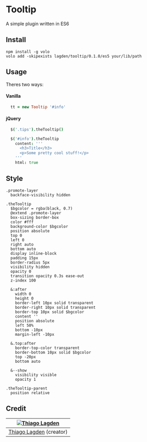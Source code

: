 Tooltip
=======

A simple plugin written in ES6

## Install

```shell
npm install -g volo
volo add -skipexists lagden/tooltip/0.1.0/es5 your/lib/path
```

## Usage

Theres two ways:

#### Vanilla

```coffeescript
  tt = new Tooltip '#info'
```

#### jQuery

```coffeescript
  $('.tips').theTooltip()

  $('#info').theTooltip
    content: '''
      <h3>Title</h3>
      <p>Some pretty cool stuff!</p>
    '''
    html: true
```

## Style

```stylus
.promote-layer
  backface-visibility hidden

.theTooltip
  $bgcolor = rgba(black, 0.7)
  @extend .promote-layer
  box-sizing border-box
  color #fff
  background-color $bgcolor
  position absolute
  top 0
  left 0
  right auto
  bottom auto
  display inline-block
  padding 15px
  border-radius 5px
  visibility hidden
  opacity 0
  transition opacity 0.3s ease-out
  z-index 100

  &:after
    width 0
    height 0
    border-left 10px solid transparent
    border-right 10px solid transparent
    border-top 10px solid $bgcolor
    content ''
    position absolute
    left 50%
    bottom -10px
    margin-left -10px

  &.top:after
    border-top-color transparent
    border-bottom 10px solid $bgcolor
    top -20px
    bottom auto

  &--show
    visibility visible
    opacity 1

.theTooltip-parent
  position relative
```

## Credit

| [![Thiago Lagden](http://gravatar.com/avatar/bfe5ce4cb209f3e4f4584e1f5aa209c6.png?s=144)](http://lagden.in) |
| :-----------: |
| [Thiago Lagden](http://lagden.in) (creator) |
